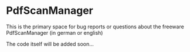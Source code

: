 # PdfScanManager

This is the primary space for bug reports or questions about the freeware PdfScanManager (in german or english)

The code itself will be added soon...
